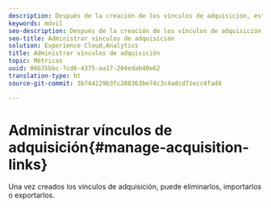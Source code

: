 ```yaml
---
description: Después de la creación de los vínculos de adquisición, estos se pueden eliminar, importar y exportar.
keywords: móvil
seo-description: Después de la creación de los vínculos de adquisición, estos se pueden eliminar, importar y exportar.
seo-title: Administrar vínculos de adquisición
solution: Experience Cloud,Analytics
title: Administrar vínculos de adquisición
topic: Métricas
uuid: 06b35bbc-7cd6-4375-aa17-204edab40e62
translation-type: ht
source-git-commit: 3b744229b3fc288363be74c3c4adcd71ecc4fad4

---
```



# Administrar vínculos de adquisición{#manage-acquisition-links}

Una vez creados los vínculos de adquisición, puede eliminarlos, importarlos o exportarlos.